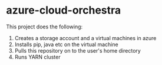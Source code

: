 azure-cloud-orchestra
===========

This project does the following:

1. Creates a storage account and a virtual machines in azure
2. Installs pip, java etc on the virtual machine
3. Pulls this repository on to the user's home directory
4. Runs YARN cluster
